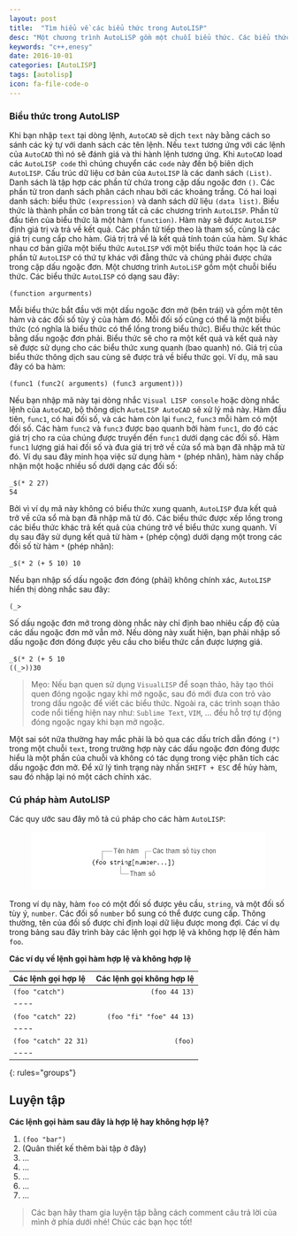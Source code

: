 ```yaml
---
layout: post
title:  "Tìm hiểu về các biểu thức trong AutoLISP"
desc: "Một chương trình AutoLiSP gồm một chuỗi biểu thức. Các biểu thức AutoLISP có dạng sau đây:"
keywords: "c++,enesy"
date: 2016-10-01
categories: [AutoLISP]
tags: [autolisp]
icon: fa-file-code-o
---
```



### Biểu thức trong AutoLISP
Khi bạn nhập `text` tại dòng lệnh, `AutoCAD` sẽ dịch `text` này bằng cách so sánh các ký tự với danh sách các tên lệnh. Nếu `text` tương ứng với các lệnh của `AutoCAD` thì nó sẽ đánh giá và thi hành lệnh tương ứng. Khi `AutoCAD` load các `AutoLISP code` thì chúng chuyển các `code` này đến bộ biên dịch `AutoLISP`. Cấu trúc dữ liệu cơ bản của `AutoLISP` là các danh sách `(List)`. Danh sách là tập hợp các phần tử chứa trong cặp dấu ngoặc đơn `()`. Các phần tử tron danh sách phân cách nhau bởi các khoảng trắng. Có hai loại danh sách: biểu thức `(expression)` và danh sách dữ liệu `(data list)`. Biểu thức là thành phần cơ bản trong tất cả các chương trình `AutoLISP`. Phần tử đầu tiên của biểu thức là một hàm `(function)`. Hàm này sẽ được `AutoLISP` định giá trị và trả về kết quả. Các phần tử tiếp theo là tham số, cũng là các giá trị cung cấp cho hàm. Giá trị trả về là kết quả tính toán của hàm. Sự khác nhau cơ bản giữa một biểu thức `AutoLISP` với một biểu thức toán học là các phần tử `AutoLISP` có thứ tự khác với đẳng thức và chúng phải được chứa trong cặp dấu ngoặc đơn.
Một chương trình `AutoLiSP` gồm một chuỗi biểu thức. Các biểu thức `AutoLISP` có dạng sau đây:

```
(function argurments)
```

Mỗi biểu thức bắt đầu với một dấu ngoặc đơn mở (bên trái) và gồm một tên hàm và các đối số tùy ý của hàm đó. Mỗi đối số cũng có thể là một biểu thức (có nghĩa là biểu thức có thể lồng trong biểu thức). Biểu thức kết thúc bằng dấu ngoặc đơn phải. Biểu thức sẽ cho ra một kết quả và kết quả này sẽ được sử dụng cho các biểu thức xung quanh (bao quanh) nó. Giá trị của biểu thức thông dịch sau cùng sẽ được trả về biểu thức gọi.
Ví dụ, mã sau đây có ba hàm:

```
(func1 (func2( arguments) (func3 argument)))
```

Nếu bạn nhập mã này tại dòng nhắc `Visual LISP console` hoặc dòng nhắc lệnh của `AutoCAD`, bộ thông dịch `AutoLISP AutoCAD` sẽ xử lý mã này. Hàm đầu tiên, `func1`, có hai đối số, và các hàm còn lại `func2`, `func3` mỗi hàm có một đối số. Các hàm `func2` và `func3` được bao quanh bởi hàm `func1`, do đó các giá trị cho ra của chúng được truyền đến `func1` dưới dạng các đối số. Hàm `func1` lượng giá hai đối số và đưa giá trị trở về cửa sổ mà bạn đã nhập mã từ đó.
Ví dụ sau đây minh họa việc sử dụng hàm `*` (phép nhân), hàm này chấp nhận một hoặc nhiều số dưới dạng các đối số:

```
_$(* 2 27)
54
```

Bởi vì ví dụ mã này không có biểu thức xung quanh, `AutoLISP` đưa kết quả trở về cửa sổ mà bạn đã nhập mã từ đó.
Các biểu thức được xếp lồng trong các biểu thức khác trả kết quả của chúng trở về biểu thức xung quanh. Ví dụ sau đây sử dụng kết quả từ hàm `+` (phép cộng) dưới dạng một trong các đối số từ hàm `*` (phép nhân):

```
_$(* 2 (+ 5 10) 10
```

Nếu bạn nhập số dấu ngoặc đơn đóng (phải) không chính xác, `AutoLISP` hiển thị dòng nhắc sau đây:

```
(_>
```

Số dấu ngoặc đơn mở trong dòng nhắc này chỉ định bao nhiêu cấp độ của các dấu ngoặc đơn mở vẫn mở. Nếu dòng này xuất hiện, bạn phải nhập số dấu ngoặc đơn đóng được yêu cầu cho biểu thức cần được lượng giá.

```
_$(* 2 (+ 5 10
((_>))30

```

> Mẹo: Nếu bạn quen sử dụng `VisualLISP` để soạn thảo, hãy tạo thói quen đóng ngoặc ngay khi mở ngoặc, sau đó mới đưa con trỏ vào trong dấu ngoặc để viết các biểu thức. Ngoài ra, các trình soạn thảo code nổi tiếng hiện nay như: `Sublime Text`, `VIM`, ... đều hỗ trợ tự động đóng ngoặc ngay khi bạn mở ngoặc.

Một sai sót nữa thường hay mắc phải là bỏ qua các dấu trích dẫn đóng `(")` trong một chuỗi `text`, trong trường hợp này các dấu ngoặc đơn đóng được hiểu là một phần của chuỗi và không có tác dụng trong việc phân tích các dấu ngoặc đơn mở. Để xử lý tình trạng này nhấn `SHIFT + ESC` để hủy hàm, sau đó nhập lại nó một cách chính xác.

### Cú pháp hàm AutoLISP
Các quy ước sau đây mô tả cú pháp cho các hàm `AutoLISP`:

<figure class="one">
	<a href="/static/img/blog/autolisp/autolisp1.jpg"><img src="/static/img/blog/autolisp/autolisp1.jpg" alt=""></a>
</figure>

Trong ví dụ này, hàm `foo` có một đối số được yêu cầu, `string`, và một đối số tùy ý, `number`. Các đối số `number` bổ sung có thể được cung cấp. Thông thường, tên của đối số được chỉ định loại dữ liệu được mong đợi. Các ví dụ trong bảng sau đây trình bày các lệnh gọi hợp lệ và không hợp lệ đến hàm `foo`.

**Các ví dụ về lệnh gọi hàm hợp lệ và không hợp lệ**

| **Các lệnh gọi hợp lệ**  | **Các lệnh gọi không hợp lệ** |
|:-------------|---------:|
| `(foo "catch")` |  `(foo 44 13)`    |  
|----
| `(foo "catch" 22)` |  `(foo "fi" "foe" 44 13)`    |
|----
| `(foo "catch" 22 31)` |  `(foo)`    |
|----
{: rules="groups"}


## Luyện tập
**Các lệnh gọi hàm sau đây là hợp lệ hay không hợp lệ?**

1. `(foo "bar")`
2. (Quân thiết kế thêm bài tập ở đây)
3. ...
4. ...
5. ...
6. ...
7. ...

> Các bạn hãy tham gia luyện tập bằng cách comment câu trả lời của mình ở phía dưới nhé! Chúc các bạn học tốt!

